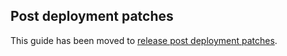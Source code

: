 ## Post deployment patches

This guide has been moved to [release post deployment patches](https://gitlab.com/gitlab-org/release/docs/blob/master/general/deploy/post-deployment-patches.md).
